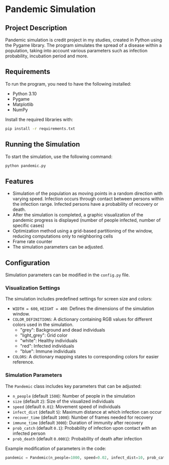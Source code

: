 # Pandemic Simulation

## Project Description
Pandemic simulation is credit project in my studies, created in Python using the Pygame library. The program simulates the spread of a disease within a population, taking into account various parameters such as infection probability, incubation period and more.

## Requirements
To run the program, you need to have the following installed:
- Python 3.10
- Pygame
- Matplotlib
- NumPy

Install the required libraries with:
```sh
pip install -r requirements.txt
```

## Running the Simulation
To start the simulation, use the following command:
```sh
python pandemic.py
```

## Features
- Simulation of the population as moving points in a random direction with varying speed. Infection occurs through contact between persons within the infection range. Infected persons have a probability of recovery or death.
- After the simulation is completed, a graphic visualization of the pandemic progress is displayed (number of people infected, number of specific cases)
- Optimization method using a grid-based partitioning of the window, reducing computations only to neighboring cells
- Frame rate counter
- The simulation parameters can be adjusted.

## Configuration
Simulation parameters can be modified in the `config.py` file.

### Visualization Settings

The simulation includes predefined settings for screen size and colors:

- `WIDTH = 600`, `HEIGHT = 400`: Defines the dimensions of the simulation window.
- `COLOR_DEFINITIONS`: A dictionary containing RGB values for different colors used in the simulation.
  - "grey": Background and dead individuals
  - "light_grey": Grid color
  - "white": Healthy individuals
  - "red": Infected individuals
  - "blue": Immune individuals
- `COLORS`: A dictionary mapping states to corresponding colors for easier reference.


### Simulation Parameters
The `Pandemic` class includes key parameters that can be adjusted:

- `n_people` (default `1500`): Number of people in the simulation
- `size` (default `2`): Size of the visualized individuals
- `speed` (default `0.01`): Movement speed of individuals
- `infect_dist` (default `5`): Maximum distance at which infection can occur
- `recover_time` (default `1000`): Number of frames needed for recovery
- `immune_time` (default `3000`): Duration of immunity after recovery
- `prob_catch` (default `0.1`): Probability of infection upon contact with an infected person
- `prob_death` (default `0.0001`): Probability of death after infection

Example modification of parameters in the code:
```python
pandemic = Pandemic(n_people=1000, speed=0.02, infect_dist=10, prob_catch=0.2, prob_death=0.001)
```